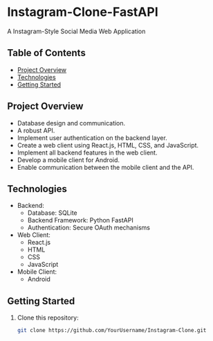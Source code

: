 # Instagram-Clone-FastAPI
A Instagram-Style Social Media Web Application

## Table of Contents

- [Project Overview](#project-overview)
- [Technologies](#technologies)
- [Getting Started](#getting-started)

## Project Overview
- Database design and communication.
- A robust API. 
- Implement user authentication on the backend layer.
- Create a web client using React.js, HTML, CSS, and JavaScript.
- Implement all backend features in the web client.
- Develop a mobile client for Android.
- Enable communication between the mobile client and the API.


## Technologies
- Backend:
  - Database: SQLite 
  - Backend Framework: Python FastAPI
  - Authentication: Secure OAuth mechanisms
- Web Client:
  - React.js
  - HTML
  - CSS
  - JavaScript
- Mobile Client:
  - Android

## Getting Started

1. Clone this repository:

   ```bash
   git clone https://github.com/YourUsername/Instagram-Clone.git
